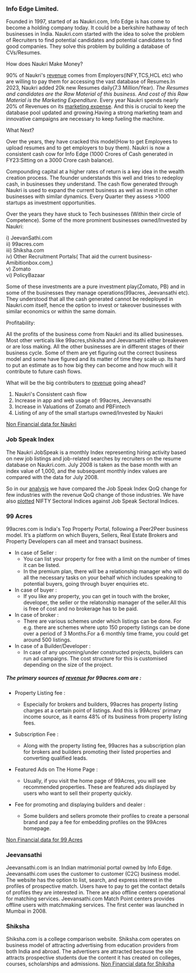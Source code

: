 ### Info Edge Limited.

Founded in 1997, started of as Naukri.com, Info Edge is has come to become a holding company today. It could be a berkshire hathaway of tech businesses in India. 
Naukri.com  started with the idea to solve the problem of Recruiters to find potential candidates and potential candidates to find good companies. They solve this problem by building a database of CVs/Resumes.

How does Naukri Make Money?

90% of Naukri's [revenue](https://github.com/qodeinvestments/Swan-Documentation/assets/67407393/50721c74-fab3-49a6-94dd-8ec47c9a7013) comes from Employers(INFY,TCS,HCL etc) who are willing to pay them for accessing the vast database of Resumes.In 2023, Naukri added 20k new Resumes daily(7.3 Million/Year). *The Resumes and candidates are the Raw Material of this business. And cost of this Raw Material is the Marketing Expenditure*. Every year Naukri spends nearly 20% of Revenues on its [marketing expense](https://github.com/qodeinvestments/Swan-Documentation/assets/67407393/13e4707e-ec33-4d98-af41-bc66dff4f091). And this is crucial to keep the database pool updated and growing.Having a strong marketing team and innovative campaigns are necessary to keep fueling the machine. 

What Next?

Over the years, they have cracked this model(How to get Employees to upload resumes and to get employers to buy them). Naukri is now a consistent cash cow for Info Edge (1000 Crores of Cash generated in FY23:Sitting on a 3000 Crore cash balance).

Compounding capital at a higher rates of return is a key idea in the wealth creation process. The founder understands this well and tries to redeploy cash, in businesses they understand. The cash flow generated through Naukri is used to expand the current business as well as invest in other businesses with similar dynamics. Every Quarter they assess >1000 startups as investment opportunities.

Over the years they have stuck to Tech businesses (Within their circle of Competence). Some of the more prominent businesses owned/Invested by Naukri:

i)    JeevanSathi.com  
ii)   99acres.com  
iii)  Shiksha.com  
iv)   Other Recruitment Portals( That aid the current business- Amibitionbox.com,)  
v)    Zomato  
vi)   PolicyBazaar  

Some of these investments are a pure investment play(Zomato, PB) and in some of the businesses they manage operations(99acres, Jeevansathi etc). They understood that all the cash generated cannot be redeployed in Naukri.com itself, hence the option to invest or takeover businesses with similar economics or within the same domain. 

Profitability:

All the profits of the business come from Naukri and its allied businesses. Most other verticals like 99acres,shiksha and Jeevansathi either breakeven or are loss making. All the other businesses are in different stages of their business cycle. Some of them are yet figuring out the correct business model and some have figured and its matter of time they scale up. Its hard to put an estimate as to how big they can become and how much will it contribute to future cash flows. 

What will be the big contributers to [revenue](https://docs.google.com/spreadsheets/d/1IMoKGuwUb64yxszcIf6k6B2y7QmEqcsw/edit#gid=1125318390) going ahead?

1. Naukri's Consistent cash flow
2. Increase in app and web usage of: 99acres, Jeevansathi
3. Increase in Valuations of Zomato and PBFintech
4. Listing of any of the small startups owned/Invested by Naukri

[Non Financial data for Naukri](https://docs.google.com/spreadsheets/d/1IMoKGuwUb64yxszcIf6k6B2y7QmEqcsw/edit#gid=1970120605)
### Job Speak Index

The Naukri JobSpeak is a monthly Index representing hiring activity based on new job listings and job-related searches by recruiters on the resume database on Naukri.com. July 2008 is taken as the base month with an index value of 1,000, and the subsequent monthly index values are compared with the data for July 2008.

So in our [analysis](https://docs.google.com/spreadsheets/d/1R0J1vF3jfKFHCFlaO7hwxUmQM_hSBz1V/edit#gid=996107190) we have compared the Job Speak Index QoQ change for few industries with the revenue QoQ change of those industries. We have also [plotted](https://docs.google.com/spreadsheets/d/1p9cltGklnlicPOAs0yf7r-AIC-6THeZg/edit#gid=243115749) NIFTY Sectoral Indices against Job Speak Sectoral Indices.


### 99 Acres
99acres.com is India's Top Property Portal, following a Peer2Peer business model. It’s a platform on which Buyers, Sellers, Real Estate Brokers and Property Developers can all meet and transact business.
* In case of Seller : 
  * You can list your property for free with a limit on the number of times it can be listed.
  * In the premium plan, there will be a relationship manager who will do all the necessary tasks on your behalf which includes speaking to potential buyers, going through      buyer enquiries etc.
* In case of buyer :
  * If you like any property, you can get in touch with the broker, developer, the seller or the relatonship manager of the seller.All this is free of cost and no brokerage has to be paid.
* In case of broker :
  * There are various schemes under which listings can be done. For e.g. there are schemes where upto 150 property listings can be done over a period of 3 Months.For a 6 monthly time frame, you could get around 500 listings.
* In case of a Builder/Developer :
  * In case of any upcoming/under constructed projects, builders can run ad campaigns. The cost structure for this is customised depending on the size of the project.

##### The primary sources of [revenue](https://docs.google.com/spreadsheets/d/1IMoKGuwUb64yxszcIf6k6B2y7QmEqcsw/edit#gid=1417590720) for 99acres.com are :

* Property Listing fee :
  * Especially for brokers and builders, 99acres has property listing charges at a certain point of listings. And this is 99Acres’ primary income source, as it earns 48% of its business from property listing fees.

* Subscription Fee :
  * Along with the property listing fee, 99acres has a subscription plan for brokers and builders promoting their listed properties and converting qualified leads. 

* Featured Ads on The Home Page :
  * Usually, if you visit the home page of 99Acres, you will see recommended properties. These are featured ads displayed by users who want to sell their property quickly.

* Fee for promoting and displaying builders and dealer :
  * Some builders and sellers promote their profiles to create a personal brand and pay a fee for embedding profiles on the 99Acres homepage.

[Non Financial data for 99 Acres](https://docs.google.com/spreadsheets/d/1IMoKGuwUb64yxszcIf6k6B2y7QmEqcsw/edit#gid=1434284654)
 
### Jeevansathi
Jeevansathi.com is an Indian matrimonial portal owned by Info Edge. Jeevansathi.com uses the customer to customer (C2C) business model. The website has the option to list, search, and express interest in the profiles of prospective match. Users have to pay to get the contact details of profiles they are interested in. There are also offline centers operational for matching services. Jeevansathi.com Match Point centers provides offline users with matchmaking services. The first center was launched in Mumbai in 2008.

### Shiksha
Shiksha.com is a college comparison website. Shiksha.com operates on business model of attracting advertising from education providers from both India and abroad. The advertisers are attracted because the site attracts prospective students due the content it has created on colleges, courses, scholarships and admissions.
[Non Financial data for Shiksha](https://docs.google.com/spreadsheets/d/1IMoKGuwUb64yxszcIf6k6B2y7QmEqcsw/edit#gid=658335691)
    
    


















